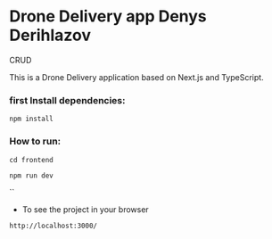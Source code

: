 # Drone Delivery app Denys Derihlazov

CRUD

This is a Drone Delivery application based on Next.js and TypeScript.

### first Install dependencies:
```
npm install

```

### How to run:
```
cd frontend

npm run dev
```

``
- To see the project in your browser
```
http://localhost:3000/

